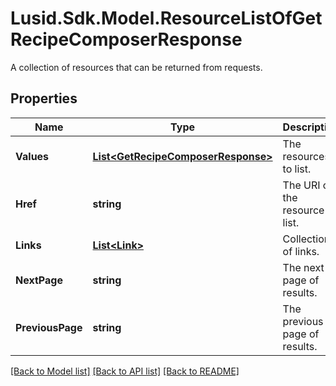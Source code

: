 # Lusid.Sdk.Model.ResourceListOfGetRecipeComposerResponse
A collection of resources that can be returned from requests.

## Properties

Name | Type | Description | Notes
------------ | ------------- | ------------- | -------------
**Values** | [**List&lt;GetRecipeComposerResponse&gt;**](GetRecipeComposerResponse.md) | The resources to list. | 
**Href** | **string** | The URI of the resource list. | [optional] 
**Links** | [**List&lt;Link&gt;**](Link.md) | Collection of links. | [optional] 
**NextPage** | **string** | The next page of results. | [optional] 
**PreviousPage** | **string** | The previous page of results. | [optional] 

[[Back to Model list]](../README.md#documentation-for-models) [[Back to API list]](../README.md#documentation-for-api-endpoints) [[Back to README]](../README.md)

